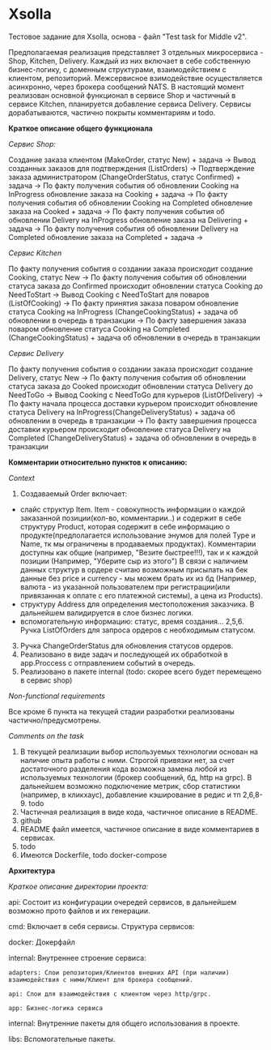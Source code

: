 # Xsolla
Тестовое задание для Xsolla, основа - файл "Test task for Middle v2".

Предполагаемая реализация представляет 3 отдельных микросервиса - Shop, Kitchen, Delivery.
Каждый из них включает в себе собственную бизнес-логику, с доменным структурами, взаимодействием с клиентом, репозиторий. 
Межсервисное взимодействие осуществляется асинхронно, через брокера сообщений NATS.
В настоящий момент реализован основной функционал в сервисе Shop и частичный в сервисе Kitchen, 
планируется добавление сервиса Delivery. Сервисы дорабатываются, частично покрыты комментариям и todo.

**Краткое описание общего функционала** 

_Сервис Shop:_

Создание заказа клиентом (MakeOrder, статус New) + задача -> 
Вывод созданных заказов для подтверждения (ListOrders) ->
Подтверждение заказа администратором (ChangeOrderStatus, статус Confirmed) + задача ->
По факту получения события об обновлении Cooking на InProgress обновление заказа на Cooking + задача ->
По факту получения события об обновлении Cooking на Completed обновление заказа на Cooked + задача ->
По факту получения события об обновлении Delivery на InProgress обновление заказа на Delivering + задача ->
По факту получения события об обновлении Delivery на Completed обновление заказа на Completed + задача ->

_Сервис Kitchen_

По факту получения события о создании заказа происходит создание Cooking, статус New ->
По факту получения события об обновлении статуса заказа до Confirmed происходит обновлении статуса
Cooking до NeedToStart ->
Вывод Cooking с NeedToStart для поваров (ListOfCooking) -> 
По факту принятия заказа поваром обновление статуса Cooking на InProgress (ChangeCookingStatus) + задача об обновлении в очередь в транзакции ->
По факту завершения заказа поваром обновление статуса Cooking на Completed (ChangeCookingStatus) + задача об обновлении в очередь в транзакции

_Сервис Delivery_

По факту получения события о создании заказа происходит создание Delivery, статус New ->
По факту получения события об обновлении статуса заказа до Cooked происходит обновлении статуса
Delivery до NeedToGo ->
Вывод Cooking с NeedToGo для курьеров (ListOfDelivery) -> 
По факту начала процесса доставки курьером происходит обновление статуса Delivery на InProgress(ChangeDeliveryStatus) + задача об обновлении в очередь в транзакции ->
По факту завершения процесса доставки курьером происходит обновление статуса Delivery на Completed (ChangeDeliveryStatus) + задача об обновлении в очередь в транзакции

**Комментарии относительно пунктов к описанию:**

_Context_

1. Создаваемый Order включает: 
- слайс структур Item. Item - совокупность информации о каждой заказанной позиции(кол-во, комментарии..) и содержит в себе структуру Product, 
которая содержит в себе информацию о продукте(предполагается использование энумов для полей Type и Name, тк мы ограничены в продаваемых продуктах). 
Комментарии доступны как общие (например, "Везите быстрее!!!), так и к каждой позиции (Например, "Уберите сыр из этого")
В связи с наличием данных структур в ордере считаю возможным присылать на бек данные без price и currency - мы можем брать 
их из бд (Например, валюта - из указанной пользователем при регистрации(или привязанная к оплате с его платежной системы), а цена из Products).
- структуру Address для определения местоположения заказчика. В дальнейшем валидируется в слое бизнес логики.
- вспомогательную информацию: статус, время создания...
2,5,6. Ручка ListOfOrders для запроса ордеров с необходимым статусом.
3. Ручка ChangeOrderStatus для обновления статусов ордеров.
4. Реализовано в виде задач и последующей их обработкой в app.Proccess с отправлением событий в очередь.
7. Реализовано в пакете internal (todo: скорее всего будет перемещено в сервис shop)

_Non-functional requirements_

Все кроме 6 пункта на текущей стадии разработки реализованы частично/предусмотрены.

_Comments on the task_

1. В текущей реализации выбор используемых технологии основан на наличие опыта работы с ними. Строгой привязки нет, за счет достаточного разделения
кода возможна замена любой из используемых технологии (брокер сообщений, бд, http на grpc). В дальнейшем возможно подключение метрик, сбор статистики (например, в кликхаус), добавление кэширование в редис и тп
2,6,8-9. todo
3. Частичная реализация в виде кода, частичное описание в README.
4. github
5. README файл имеется, частичное описание в виде комментариев в сервисах.
6. todo
7. Имеются Dockerfile, todo docker-compose
 
**Архитектура**

_Краткое описание директории проекта:_

api: Состоит из конфигурации очередей сервисов, в дальнейшем возможно прото файлов и их генерации.

cmd: Включает в себя сервисы. Структура сервисов:

   docker: Докерфайл
 
   internal: Внутреннее строение сервиса:
 
    adapters: Слои репозитория/Клиентов внешних API (при наличии) взаимодействия с ними/Клиент для брокера сообщений.
  
    api: Слои для взаимодействия с клиентом через http/grpc.
  
    app: Бизнес-логика сервиса 
  
internal: Внутренние пакеты для общего использования в проекте.

libs: Вспомогательные пакеты. 
